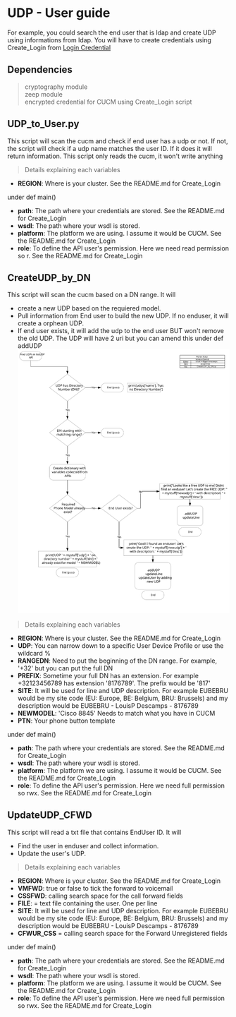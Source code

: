 # UDP - User guide
For example, you could search the end user that is ldap and create UDP using informations from ldap.
You will have to create credentials using Create_Login from [Login Credential](https://github.com/lpdescamps/Python/tree/master/credential)

## Dependencies
> cryptography module  
> zeep module  
> encrypted credential for CUCM using Create_Login script  

## UDP_to_User.py
This script will scan the cucm and check if end user has a udp or not. If not, the script will check if a udp name matches the user ID. If it does it will return information. This script only reads the cucm, it won't write anything
>Details explaining each variables
* **REGION**: Where is your cluster. See the README.md for Create_Login  

under def main()
* **path**: The path where your credentials are stored. See the README.md for Create_Login
* **wsdl**: The path where your wsdl is stored.
* **platform**: The platform we are using. I assume it would be CUCM. See the README.md for Create_Login
* **role**: To define the API user's permission. Here we need read permission so r. See the README.md for Create_Login

## CreateUDP_by_DN
This script will scan the cucm based on a DN range. It will 
 - create a new UDP based on the requiered model.
 - Pull information from End user to build the new UDP. If no enduser, it will create a orphean UDP.
 - If end user exists, it will add the udp to the end user BUT won't remove the old UDP.
The UDP will have 2 uri but you can amend this under def addUDP
![Diagram](CreateUDP_by_DN.svg)

>Details explaining each variables
* **REGION**: Where is your cluster. See the README.md for Create_Login  
* **UDP**: You can narrow down to a specific User Device Profile or use the wildcard %
* **RANGEDN**: Need to put the beginning of the DN range. For example, '\+32' but you can put the full DN
* **PREFIX**: Sometime your full DN has an extension. For example +32123456789 has extension '8176789'. The prefix would be '817'
* **SITE**: It will be used for line and UDP description. For example EUBEBRU would be my site code (EU: Europe, BE: Belgium, BRU: Brussels) and my description would be EUBEBRU - LouisP Descamps - 8176789
* **NEWMODEL**: 'Cisco 8845' Needs to match what you have in CUCM
* **PTN**: Your phone button template

under def main()
* **path**: The path where your credentials are stored. See the README.md for Create_Login
* **wsdl**: The path where your wsdl is stored.
* **platform**: The platform we are using. I assume it would be CUCM. See the README.md for Create_Login
* **role**: To define the API user's permission. Here we need full permission so rwx. See the README.md for Create_Login

## UpdateUDP_CFWD
This script will read a txt file that contains EndUser ID. It will
 - Find the user in enduser and collect information. 
 - Update the user's UDP.
 
>Details explaining each variables
* **REGION**: Where is your cluster. See the README.md for Create_Login  
* **VMFWD**: true or false to tick the forward to voicemail
* **CSSFWD**: calling search space for the call forward fields
* **FILE**: = text file containing the user. One per line
* **SITE**: It will be used for line and UDP description. For example EUBEBRU would be my site code (EU: Europe, BE: Belgium, BRU: Brussels) and my description would be EUBEBRU - LouisP Descamps - 8176789
* **CFWUR_CSS** = calling search space for the Forward Unregistered fields

under def main()
* **path**: The path where your credentials are stored. See the README.md for Create_Login
* **wsdl**: The path where your wsdl is stored.
* **platform**: The platform we are using. I assume it would be CUCM. See the README.md for Create_Login
* **role**: To define the API user's permission. Here we need full permission so rwx. See the README.md for Create_Login